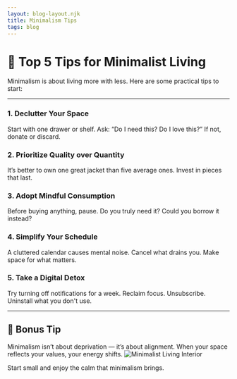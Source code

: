 ```yaml
---
layout: blog-layout.njk
title: Minimalism Tips
tags: blog
---
```


# 🧘 Top 5 Tips for Minimalist Living

Minimalism is about living more with less. Here are some practical tips to start:

---

### 1. Declutter Your Space  
Start with one drawer or shelf. Ask: “Do I need this? Do I love this?” If not, donate or discard.

### 2. Prioritize Quality over Quantity  
It’s better to own one great jacket than five average ones. Invest in pieces that last.

### 3. Adopt Mindful Consumption  
Before buying anything, pause. Do you truly need it? Could you borrow it instead?

### 4. Simplify Your Schedule  
A cluttered calendar causes mental noise. Cancel what drains you. Make space for what matters.

### 5. Take a Digital Detox  
Try turning off notifications for a week. Reclaim focus. Unsubscribe. Uninstall what you don't use.

---

## 🧡 Bonus Tip  
Minimalism isn’t about deprivation — it’s about alignment. When your space reflects your values, your energy shifts.
<img src="/images/declutter.jpg" alt="Minimalist Living Interior" class="hero-image" />

Start small and enjoy the calm that minimalism brings.
